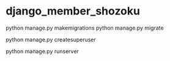 # django_member_shozoku

python manage.py makemigrations 
python manage.py migrate

python manage.py createsuperuser

python manage.py runserver

